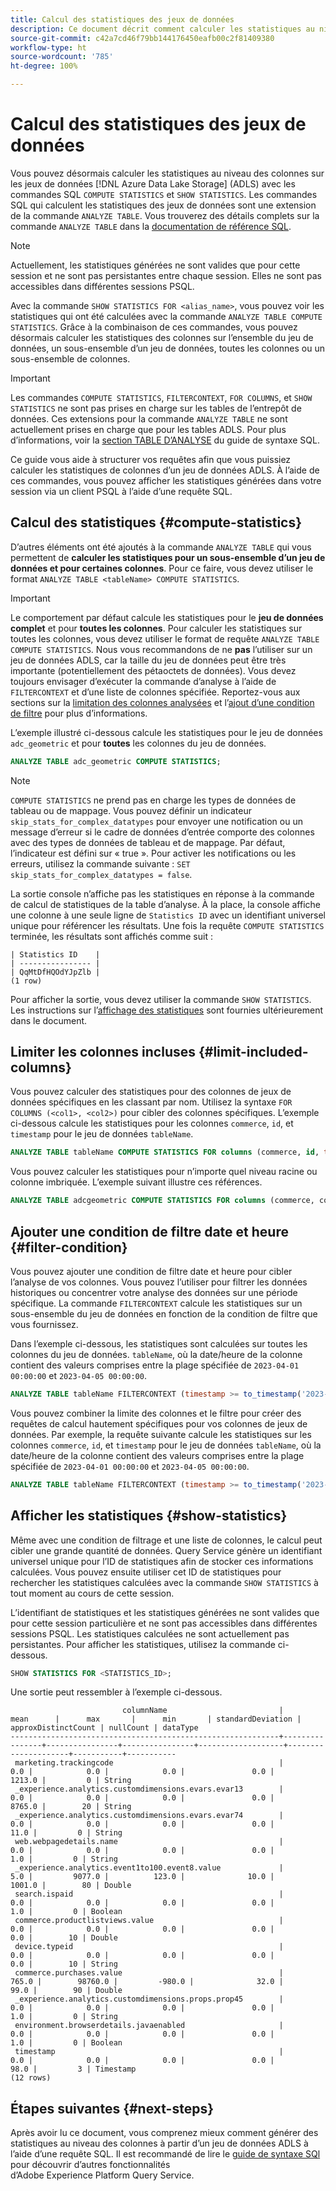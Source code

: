 ```yaml
---
title: Calcul des statistiques des jeux de données
description: Ce document décrit comment calculer les statistiques au niveau des colonnes sur les jeux de données Azure Data Lake Storage (ADLS) avec des commandes SQL.
source-git-commit: c42a7cd46f79bb144176450eafb00c2f81409380
workflow-type: ht
source-wordcount: '785'
ht-degree: 100%

---
```


# Calcul des statistiques des jeux de données

Vous pouvez désormais calculer les statistiques au niveau des colonnes sur les jeux de données [!DNL Azure Data Lake Storage] (ADLS) avec les commandes SQL `COMPUTE STATISTICS` et `SHOW STATISTICS`. Les commandes SQL qui calculent les statistiques des jeux de données sont une extension de la commande `ANALYZE TABLE`. Vous trouverez des détails complets sur la commande `ANALYZE TABLE` dans la [documentation de référence SQL](../sql/syntax.md#analyze-table).

>[!NOTE]
>
>Actuellement, les statistiques générées ne sont valides que pour cette session et ne sont pas persistantes entre chaque session. Elles ne sont pas accessibles dans différentes sessions PSQL.

Avec la commande `SHOW STATISTICS FOR <alias_name>`, vous pouvez voir les statistiques qui ont été calculées avec la commande `ANALYZE TABLE COMPUTE STATISTICS`. Grâce à la combinaison de ces commandes, vous pouvez désormais calculer les statistiques des colonnes sur l’ensemble du jeu de données, un sous-ensemble d’un jeu de données, toutes les colonnes ou un sous-ensemble de colonnes.

>[!IMPORTANT]
>
>Les commandes `COMPUTE STATISTICS`, `FILTERCONTEXT`, `FOR COLUMNS`, et `SHOW STATISTICS` ne sont pas prises en charge sur les tables de l’entrepôt de données. Ces extensions pour la commande `ANALYZE TABLE` ne sont actuellement prises en charge que pour les tables ADLS. Pour plus d’informations, voir la [section TABLE D’ANALYSE](../sql/syntax.md#analyze-table) du guide de syntaxe SQL.

Ce guide vous aide à structurer vos requêtes afin que vous puissiez calculer les statistiques de colonnes d’un jeu de données ADLS. À l’aide de ces commandes, vous pouvez afficher les statistiques générées dans votre session via un client PSQL à l’aide d’une requête SQL.

## Calcul des statistiques {#compute-statistics}

D’autres éléments ont été ajoutés à la commande `ANALYZE TABLE` qui vous permettent de **calculer les statistiques pour un sous-ensemble d’un jeu de données et pour certaines colonnes**. Pour ce faire, vous devez utiliser le format `ANALYZE TABLE <tableName> COMPUTE STATISTICS`.

>[!IMPORTANT]
>
>Le comportement par défaut calcule les statistiques pour le **jeu de données complet** et pour **toutes les colonnes**. Pour calculer les statistiques sur toutes les colonnes, vous devez utiliser le format de requête `ANALYZE TABLE COMPUTE STATISTICS`. Nous vous recommandons de ne **pas** l’utiliser sur un jeu de données ADLS, car la taille du jeu de données peut être très importante (potentiellement des pétaoctets de données). Vous devez toujours envisager d’exécuter la commande d’analyse à l’aide de `FILTERCONTEXT` et d’une liste de colonnes spécifiée. Reportez-vous aux sections sur la [limitation des colonnes analysées](#limit-included-columns) et l’[ajout d’une condition de filtre](#filter-condition) pour plus d’informations.

L’exemple illustré ci-dessous calcule les statistiques pour le jeu de données `adc_geometric` et pour **toutes** les colonnes du jeu de données.

```sql
ANALYZE TABLE adc_geometric COMPUTE STATISTICS;
```

>[!NOTE]
>
>`COMPUTE STATISTICS` ne prend pas en charge les types de données de tableau ou de mappage. Vous pouvez définir un indicateur `skip_stats_for_complex_datatypes` pour envoyer une notification ou un message d’erreur si le cadre de données d’entrée comporte des colonnes avec des types de données de tableau et de mappage. Par défaut, l’indicateur est défini sur « true ». Pour activer les notifications ou les erreurs, utilisez la commande suivante : `SET skip_stats_for_complex_datatypes = false`.

<!-- Commented out until the <alias_name> feature is released.
This second example, is a more real-world example as it uses an alias name. See the [alias name section](#alias-name) for more details on this feature.

```sql
ANALYZE TABLE adc_geometric COMPUTE STATISTICS as <alias_name>;
``` -->

La sortie console n’affiche pas les statistiques en réponse à la commande de calcul de statistiques de la table d’analyse. À la place, la console affiche une colonne à une seule ligne de `Statistics ID` avec un identifiant universel unique pour référencer les résultats. Une fois la requête `COMPUTE STATISTICS` terminée, les résultats sont affichés comme suit :

```console
| Statistics ID    | 
| ---------------- |
| QqMtDfHQOdYJpZlb |
(1 row)
```

Pour afficher la sortie, vous devez utiliser la commande `SHOW STATISTICS`. Les instructions sur l’[affichage des statistiques](#show-statistics) sont fournies ultérieurement dans le document.

## Limiter les colonnes incluses {#limit-included-columns}

Vous pouvez calculer des statistiques pour des colonnes de jeux de données spécifiques en les classant par nom. Utilisez la syntaxe `FOR COLUMNS (<col1>, <col2>)` pour cibler des colonnes spécifiques. L’exemple ci-dessous calcule les statistiques pour les colonnes  `commerce`, `id`, et `timestamp` pour le jeu de données `tableName`.

```sql
ANALYZE TABLE tableName COMPUTE STATISTICS FOR columns (commerce, id, timestamp);
```

Vous pouvez calculer les statistiques pour n’importe quel niveau racine ou colonne imbriquée. L’exemple suivant illustre ces références.

```sql
ANALYZE TABLE adcgeometric COMPUTE STATISTICS FOR columns (commerce, commerce.purchases.value, commerce.productListAdds.value);
```

## Ajouter une condition de filtre date et heure {#filter-condition}

Vous pouvez ajouter une condition de filtre date et heure pour cibler l’analyse de vos colonnes. Vous pouvez l’utiliser pour filtrer les données historiques ou concentrer votre analyse des données sur une période spécifique. La commande `FILTERCONTEXT` calcule les statistiques sur un sous-ensemble du jeu de données en fonction de la condition de filtre que vous fournissez.

Dans l’exemple ci-dessous, les statistiques sont calculées sur toutes les colonnes du jeu de données. `tableName`, où la date/heure de la colonne contient des valeurs comprises entre la plage spécifiée de `2023-04-01 00:00:00` et `2023-04-05 00:00:00`.

```sql
ANALYZE TABLE tableName FILTERCONTEXT (timestamp >= to_timestamp('2023-04-01 00:00:00') and timestamp <= to_timestamp('2023-04-05 00:00:00')) COMPUTE STATISTICS FOR ALL COLUMNS;
```

Vous pouvez combiner la limite des colonnes et le filtre pour créer des requêtes de calcul hautement spécifiques pour vos colonnes de jeux de données. Par exemple, la requête suivante calcule les statistiques sur les colonnes `commerce`, `id`, et `timestamp` pour le jeu de données `tableName`, où la date/heure de la colonne contient des valeurs comprises entre la plage spécifiée de `2023-04-01 00:00:00` et `2023-04-05 00:00:00`.

```sql
ANALYZE TABLE tableName FILTERCONTEXT (timestamp >= to_timestamp('2023-04-01 00:00:00') and timestamp <= to_timestamp('2023-04-05 00:00:00')) COMPUTE STATISTICS FOR columns (commerce, id, timestamp);
```

<!-- ## Create an alias name {#alias-name}

Since the filter condition and the column list can target a large amount of data, it is unrealistic to remember the exact values. Instead, you can provide an `<alias_name>` to store this calculated information. If you do not provide an alias name for these calculations, Query Service generates a universally unique identifier for the alias ID. You can then use this alias ID to look up the computed statistics with the `SHOW STATISTICS` command. 

>[!NOTE]
>
>Although alias names are optional, you are recommended to use them as best practice.

The example below stores the output computed statistics in the `alias_name` for later reference.

```sql
ANALYZE TABLE adc_geometric COMPUTE STATISTICS FOR ALL COLUMNS as alias_name;
```

The output for the above example is `SUCCESSFULLY COMPLETED, alias_name`. The console output does not display the statistics in the response of the analyze table compute statistics command. To see the output, you must use the `SHOW STATISTICS` command discussed below. -->

## Afficher les statistiques {#show-statistics}

<!-- Commented out until the <alias_name> feature is released.
The alias name used in the query is available as soon as the `ANALYZE TABLE` command has been run.  -->

Même avec une condition de filtrage et une liste de colonnes, le calcul peut cibler une grande quantité de données. Query Service génère un identifiant universel unique pour l’ID de statistiques afin de stocker ces informations calculées. Vous pouvez ensuite utiliser cet ID de statistiques pour rechercher les statistiques calculées avec la commande `SHOW STATISTICS` à tout moment au cours de cette session.

L’identifiant de statistiques et les statistiques générées ne sont valides que pour cette session particulière et ne sont pas accessibles dans différentes sessions PSQL. Les statistiques calculées ne sont actuellement pas persistantes. Pour afficher les statistiques, utilisez la commande ci-dessous.

```sql
SHOW STATISTICS FOR <STATISTICS_ID>;
```

Une sortie peut ressembler à l’exemple ci-dessous.

```console
                         columnName                         |      mean      |      max       |      min       | standardDeviation | approxDistinctCount | nullCount | dataType  
------------------------------------------------------------+----------------+----------------+----------------+-------------------+---------------------+-----------+-----------
 marketing.trackingcode                                     |            0.0 |            0.0 |            0.0 |               0.0 |              1213.0 |         0 | String
 _experience.analytics.customdimensions.evars.evar13        |            0.0 |            0.0 |            0.0 |               0.0 |              8765.0 |        20 | String
 _experience.analytics.customdimensions.evars.evar74        |            0.0 |            0.0 |            0.0 |               0.0 |                11.0 |         0 | String
 web.webpagedetails.name                                    |            0.0 |            0.0 |            0.0 |               0.0 |                 1.0 |         0 | String
 _experience.analytics.event1to100.event8.value             |            5.0 |         9077.0 |          123.0 |              10.0 |              1001.0 |        80 | Double
 search.ispaid                                              |            0.0 |            0.0 |            0.0 |               0.0 |                 1.0 |         0 | Boolean
 commerce.productlistviews.value                            |            0.0 |            0.0 |            0.0 |               0.0 |                 0.0 |        10 | Double
 device.typeid                                              |            0.0 |            0.0 |            0.0 |               0.0 |                 0.0 |        10 | String
 commerce.purchases.value                                   |          765.0 |        98760.0 |         -980.0 |              32.0 |                99.0 |        90 | Double
 _experience.analytics.customdimensions.props.prop45        |            0.0 |            0.0 |            0.0 |               0.0 |                 1.0 |         0 | String
 environment.browserdetails.javaenabled                     |            0.0 |            0.0 |            0.0 |               0.0 |                 1.0 |         0 | Boolean
 timestamp                                                  |            0.0 |            0.0 |            0.0 |               0.0 |                98.0 |         3 | Timestamp
(12 rows)
```

## Étapes suivantes {#next-steps}

Après avoir lu ce document, vous comprenez mieux comment générer des statistiques au niveau des colonnes à partir d’un jeu de données ADLS à l’aide d’une requête SQL. Il est recommandé de lire le [guide de syntaxe SQl](../sql/syntax.md) pour découvrir d’autres fonctionnalités d’Adobe Experience Platform Query Service.
